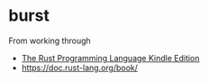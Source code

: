 burst
=====

From working through

-	[The Rust Programming Language Kindle Edition](https://www.amazon.com/dp/B071YKRV8Q/)
-	https://doc.rust-lang.org/book/
